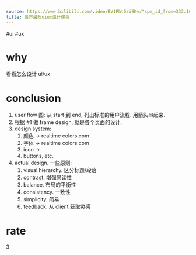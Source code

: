 ```yaml
---
source: https://www.bilibili.com/video/BV1Pht5ziEKv/?spm_id_from=333.1007.top_right_bar_window_default_collection.content.click&vd_source=549bde2564979641a5f0adbcfa529b0a
title: 世界最短uiux设计课程
---
```


#ui #ux
# why
看看怎么设计 ui/ux

# conclusion
1. user flow 图: 从 start 到 end, 列出标准的用户流程. 用箭头串起来.
2. 根据 #1 做 frame design, 就是各个页面的设计.
3. design system: 
	1. 颜色 -> realtime colors.com
	2. 字体 -> realtime colors.com
	3. icon -> 
	4. buttons, etc.
4. actual design. 一些原则:
	1. visual hierarchy. 区分标题/段落
	2. contrast. 增强易读性
	3. balance. 布局的平衡性
	4. consistency. 一致性
	5. simplicity. 简易
	6. feedback. 从 client 获取灵感

# rate
3